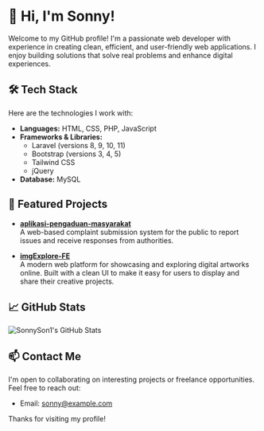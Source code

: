 # 👋 Hi, I'm Sonny!

Welcome to my GitHub profile! I'm a passionate web developer with experience in creating clean, efficient, and user-friendly web applications. I enjoy building solutions that solve real problems and enhance digital experiences.

## 🛠️ Tech Stack

Here are the technologies I work with:

- **Languages:** HTML, CSS, PHP, JavaScript
- **Frameworks & Libraries:**
  - Laravel (versions 8, 9, 10, 11)
  - Bootstrap (versions 3, 4, 5)
  - Tailwind CSS
  - jQuery
- **Database:** MySQL

## 🚀 Featured Projects

- **[aplikasi-pengaduan-masyarakat](https://github.com/SonnySon1/aplikasi-pengaduan-masyarakat)**  
  A web-based complaint submission system for the public to report issues and receive responses from authorities.

- **[imgExplore-FE](https://github.com/SonnySon1/imgExplore-BE)**  
  A modern web platform for showcasing and exploring digital artworks online. Built with a clean UI to make it easy for users to display and share their creative projects.

## 📈 GitHub Stats

![SonnySon1's GitHub Stats](https://github-readme-stats.vercel.app/api?username=SonnySon1&show_icons=true&theme=radical)

## 📫 Contact Me

I'm open to collaborating on interesting projects or freelance opportunities. Feel free to reach out:

- Email: [sonny@example.com](mailto:sonysudrajat94@gmail.com)  

Thanks for visiting my profile!
